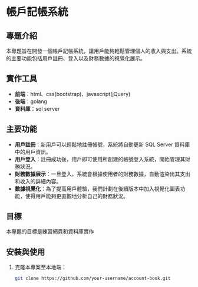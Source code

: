 # 帳戶記帳系統

## 專題介紹
本專題旨在開發一個帳戶記帳系統，讓用戶能夠輕鬆管理個人的收入與支出。系統的主要功能包括用戶註冊、登入以及財務數據的視覺化展示。

## 實作工具
- **前端**：html、css(bootstrap)、javascript(jQuery)
- **後端**：golang
- **資料庫**：sql server

## 主要功能
- **用戶註冊**：新用戶可以輕鬆地註冊帳號，系統將自動更新 SQL Server 資料庫中的用戶資訊。
- **用戶登入**：註冊成功後，用戶即可使用所創建的帳號登入系統，開始管理其財務狀況。
- **財務數據展示**：一旦登入，系統會根據使用者的財務數據，自動渲染出其支出和收入的詳細內容。
- **數據視覺化**：為了提高用戶體驗，我們計劃在後續版本中加入視覺化圖表功能，使得用戶能夠更直觀地分析自己的財務狀況。

## 目標
本專題的目標是練習網頁和資料庫實作

## 安裝與使用
1. 克隆本專案至本地端：
   ```bash
   git clone https://github.com/your-username/account-book.git
